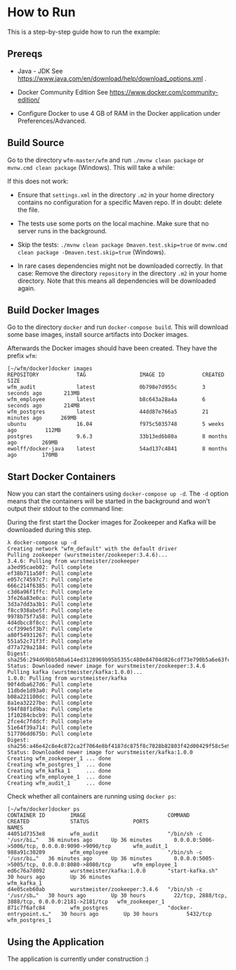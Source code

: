 # How to Run

This is a step-by-step guide how to run the example:

## Prereqs

* Java - JDK 
   See https://www.java.com/en/download/help/download_options.xml .

* Docker Community Edition
   See https://www.docker.com/community-edition/

* Configure Docker to use 4 GB of RAM in the Docker application under
   Preferences/Advanced.

## Build Source

Go to the directory `wfm-master/wfm` and run `./mvnw clean
package` or `mvnw.cmd clean package` (Windows). This will take a while:

If this does not work:

* Ensure that `settings.xml` in the directory `.m2` in your home
directory contains no configuration for a specific Maven repo. If in
doubt: delete the file.

* The tests use some ports on the local machine. Make sure that no
server runs in the background.

* Skip the tests: `./mvnw clean package Dmaven.test.skip=true` or
  `mvnw.cmd clean package -Dmaven.test.skip=true` (Windows).

* In rare cases dependencies might not be downloaded correctly. In
  that case: Remove the directory `repository` in the directory `.m2`
  in your home directory. Note that this means all dependencies will
  be downloaded again.

## Build Docker Images

Go to the directory `docker` and run `docker-compose build`. This will 
download some base images, install source artifacts into Docker images.

Afterwards the Docker images should have been created. They have the prefix
`wfm`:

```
[~/wfm/docker]docker images 
REPOSITORY            TAG                 IMAGE ID            CREATED             SIZE
wfm_audit             latest              0b798e7d955c        3 seconds ago       213MB
wfm_employee          latest              b8c643a28a4a        6 seconds ago       214MB
wfm_postgres          latest              44dd87e766a5        21 minutes ago      269MB
ubuntu                16.04               f975c5035748        5 weeks ago         112MB
postgres              9.6.3               33b13ed6b80a        8 months ago        269MB
ewolff/docker-java    latest              54ad137c4841        8 months ago        170MB
```

## Start Docker Containers
Now you can start the containers using `docker-compose up -d`. The
`-d` option means that the containers will be started in the
background and won't output their stdout to the command line:

During the first start the Docker images for Zookeeper and Kafka will be downloaded during this step.
```
λ docker-compose up -d
Creating network "wfm_default" with the default driver
Pulling zookeeper (wurstmeister/zookeeper:3.4.6)...
3.4.6: Pulling from wurstmeister/zookeeper
a3ed95caeb02: Pull complete
ef38b711a50f: Pull complete
e057c74597c7: Pull complete
666c214f6385: Pull complete
c3d6a96f1ffc: Pull complete
3fe26a83e0ca: Pull complete
3d3a7dd3a3b1: Pull complete
f8cc938abe5f: Pull complete
9978b75f7a58: Pull complete
4d4dbcc8f8cc: Pull complete
ccf399e5f3b7: Pull complete
a80f54931267: Pull complete
551a52c71f3f: Pull complete
d77a729a2184: Pull complete
Digest: sha256:294d69bb580a614ed3128969b95b5355c480e84704d826cdf73e790b5a6e63fc
Status: Downloaded newer image for wurstmeister/zookeeper:3.4.6
Pulling kafka (wurstmeister/kafka:1.0.0)...
1.0.0: Pulling from wurstmeister/kafka
90f4dba627d6: Pull complete
11dbde1d93a0: Pull complete
b08a221100dc: Pull complete
8a1ea32227be: Pull complete
594f88f1d9ba: Pull complete
1f10284cbcb9: Pull complete
2fce4c7fddcf: Pull complete
51e64f39a714: Pull complete
517706dd675b: Pull complete
Digest: sha256:a46e42c8e4c872ca2f7064e8bf4187dc875f8c7028b82803f42d00429f58c5e9
Status: Downloaded newer image for wurstmeister/kafka:1.0.0
Creating wfm_zookeeper_1 ... done
Creating wfm_postgres_1  ... done
Creating wfm_kafka_1     ... done
Creating wfm_employee_1  ... done
Creating wfm_audit_1     ... done
```

Check whether all containers are running using `docker ps`:


```
[~/wfm/docker]docker ps
CONTAINER ID        IMAGE                          COMMAND                  CREATED             STATUS              PORTS                                                NAMES
44051d7353e8        wfm_audit                      "/bin/sh -c '/usr/bi…"   36 minutes ago      Up 36 minutes       0.0.0.0:5006->5006/tcp, 0.0.0.0:9090->9090/tcp       wfm_audit_1
988a91c30209        wfm_employee                   "/bin/sh -c '/usr/bi…"   36 minutes ago      Up 36 minutes       0.0.0.0:5005->5005/tcp, 0.0.0.0:8080->8080/tcp       wfm_employee_1
ed6c76a7d092        wurstmeister/kafka:1.0.0       "start-kafka.sh"         30 hours ago        Up 36 minutes                                                            wfm_kafka_1
d4e05ceb60ab        wurstmeister/zookeeper:3.4.6   "/bin/sh -c '/usr/sb…"   30 hours ago        Up 30 hours         22/tcp, 2888/tcp, 3888/tcp, 0.0.0.0:2181->2181/tcp   wfm_zookeeper_1
871c7f6afc84        wfm_postgres                   "docker-entrypoint.s…"   30 hours ago        Up 30 hours         5432/tcp                                             wfm_postgres_1
```

## Using the Application

The application is currently under construction :)


